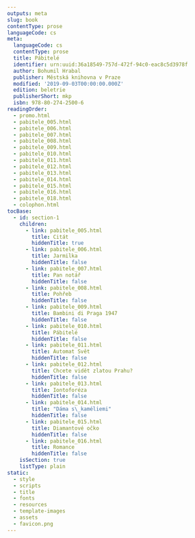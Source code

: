 ```yaml
---
outputs: meta
slug: book
contentType: prose
languageCode: cs
meta:
  languageCode: cs
  contentType: prose
  title: Pábitelé
  identifier: urn:uuid:36a18549-757d-472f-94c0-eac8c5d3978f
  author: Bohumil Hrabal
  publisher: Městská knihovna v Praze
  modified: '2019-09-03T00:00:00.000Z'
  edition: beletrie
  publisherShort: mkp
  isbn: 978-80-274-2500-6
readingOrder:
  - promo.html
  - pabitele_005.html
  - pabitele_006.html
  - pabitele_007.html
  - pabitele_008.html
  - pabitele_009.html
  - pabitele_010.html
  - pabitele_011.html
  - pabitele_012.html
  - pabitele_013.html
  - pabitele_014.html
  - pabitele_015.html
  - pabitele_016.html
  - pabitele_018.html
  - colophon.html
tocBase:
  - id: section-1
    children:
      - link: pabitele_005.html
        title: Citát
        hiddenTitle: true
      - link: pabitele_006.html
        title: Jarmilka
        hiddenTitle: false
      - link: pabitele_007.html
        title: Pan notář
        hiddenTitle: false
      - link: pabitele_008.html
        title: Pohřeb
        hiddenTitle: false
      - link: pabitele_009.html
        title: Bambini di Praga 1947
        hiddenTitle: false
      - link: pabitele_010.html
        title: Pábitelé
        hiddenTitle: false
      - link: pabitele_011.html
        title: Automat Svět
        hiddenTitle: false
      - link: pabitele_012.html
        title: Chcete vidět zlatou Prahu?
        hiddenTitle: false
      - link: pabitele_013.html
        title: Iontoforéza
        hiddenTitle: false
      - link: pabitele_014.html
        title: "Dáma s\_kaméliemi"
        hiddenTitle: false
      - link: pabitele_015.html
        title: Diamantové očko
        hiddenTitle: false
      - link: pabitele_016.html
        title: Romance
        hiddenTitle: false
    isSection: true
    listType: plain
static:
  - style
  - scripts
  - title
  - fonts
  - resources
  - template-images
  - assets
  - favicon.png
---
```

